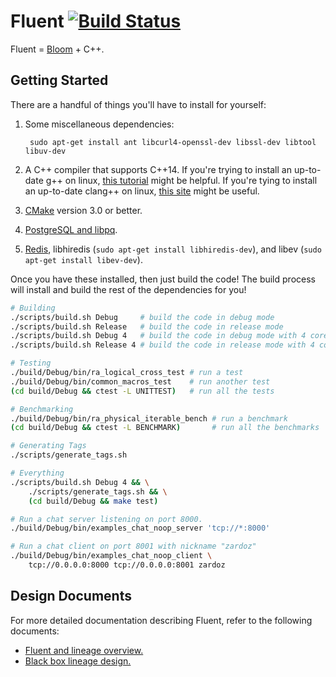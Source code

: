 # Fluent [![Build Status](https://travis-ci.org/ucbrise/fluent.svg?branch=master)](https://travis-ci.org/ucbrise/fluent)
Fluent = [Bloom][bloom_paper] + C++.

## Getting Started
There are a handful of things you'll have to install for yourself:

1. Some miscellaneous dependencies:

        sudo apt-get install ant libcurl4-openssl-dev libssl-dev libtool libuv-dev
2. A C++ compiler that supports C++14. If you're trying to install an
   up-to-date g++ on linux, [this tutorial][gpp_tutorial] might be helpful. If
   you're tying to install an up-to-date clang++ on linux, [this
   site](http://apt.llvm.org/) might be useful.
3. [CMake](https://cmake.org/download) version 3.0 or better.
4. [PostgreSQL and libpq](https://www.postgresql.org/download/).
5. [Redis](https://redis.io/topics/quickstart), libhiredis (`sudo apt-get
   install libhiredis-dev`), and libev (`sudo apt-get install libev-dev`).

Once you have these installed, then just build the code! The build process will
install and build the rest of the dependencies for you!

```bash
# Building
./scripts/build.sh Debug     # build the code in debug mode
./scripts/build.sh Release   # build the code in release mode
./scripts/build.sh Debug 4   # build the code in debug mode with 4 cores
./scripts/build.sh Release 4 # build the code in release mode with 4 cores

# Testing
./build/Debug/bin/ra_logical_cross_test # run a test
./build/Debug/bin/common_macros_test    # run another test
(cd build/Debug && ctest -L UNITTEST)   # run all the tests

# Benchmarking
./build/Debug/bin/ra_physical_iterable_bench # run a benchmark
(cd build/Debug && ctest -L BENCHMARK)       # run all the benchmarks

# Generating Tags
./scripts/generate_tags.sh

# Everything
./scripts/build.sh Debug 4 && \
    ./scripts/generate_tags.sh && \
    (cd build/Debug && make test)

# Run a chat server listening on port 8000.
./build/Debug/bin/examples_chat_noop_server 'tcp://*:8000'

# Run a chat client on port 8001 with nickname "zardoz"
./build/Debug/bin/examples_chat_noop_client \
    tcp://0.0.0.0:8000 tcp://0.0.0.0:8001 zardoz
```

## Design Documents
For more detailed documentation describing Fluent, refer to the following
documents:

- [Fluent and lineage overview.][doc_lineage_overview]
- [Black box lineage design.][doc_black_boxes]

[bloom_paper]: https://scholar.google.com/scholar?cluster=9165311711752272482
[gpp_tutorial]: http://scholtyssek.org/blog/2015/06/11/install-gcc-with-c14-support-on-ubuntumint
[doc_lineage_overview]: https://docs.google.com/document/d/1ykhcDQv8h9Eiymt47N7kx7oWlAmRbRsuA7EMZTIndNs/edit?usp=sharing
[doc_black_boxes]: https://docs.google.com/document/d/1bEMB0LiDQlCbGVSf2t2vo7RvJc3Dnh1WfRHTPsV0ehE/edit?usp=sharing
